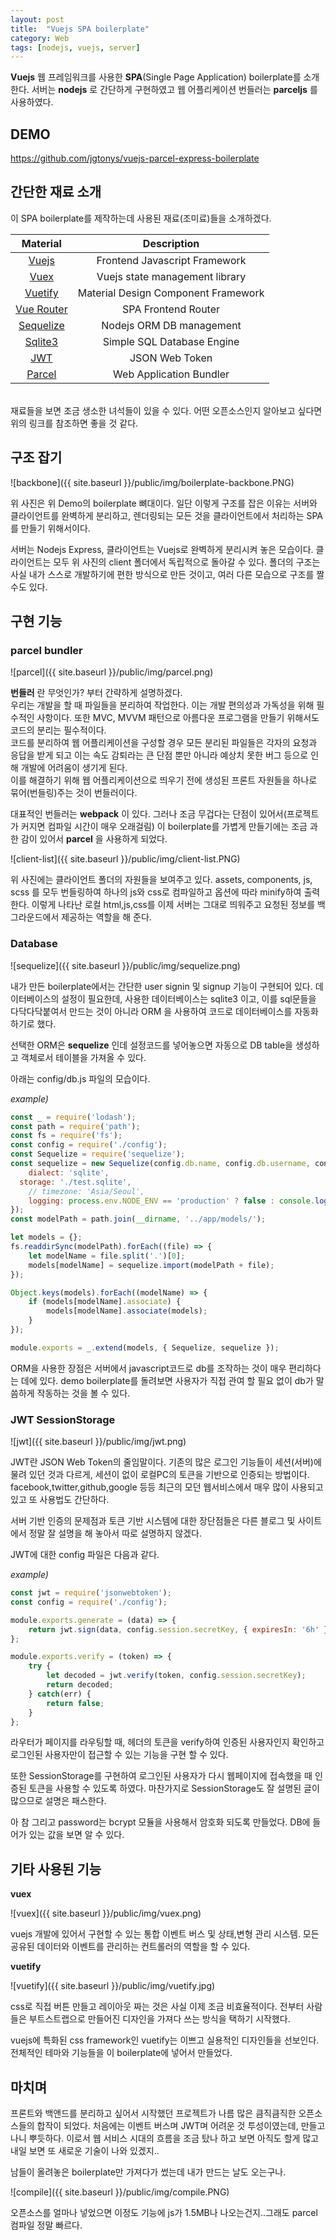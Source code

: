 ```yaml
---
layout: post
title:  "Vuejs SPA boilerplate"
category: Web
tags: [nodejs, vuejs, server]
---
```


**Vuejs** 웹 프레임워크를 사용한 **SPA**(Single Page Application) boilerplate를 소개한다. 서버는 **nodejs** 로 간단하게 구현하였고 웹 어플리케이션 번들러는 **parceljs** 를 사용하였다.

<!-- more -->

## **DEMO**

https://github.com/jgtonys/vuejs-parcel-express-boilerplate


## **간단한 재료 소개**

이 SPA boilerplate를 제작하는데 사용된 재료(조미료)들을 소개하겠다.

Material|Description
:----:|:----:
[Vuejs](https://vuejs.org/)| Frontend Javascript Framework
[Vuex](https://vuex.vuejs.org/en/intro.html)|Vuejs state management library
[Vuetify](https://vuetifyjs.com/ko/)|Material Design Component Framework
[Vue Router](https://router.vuejs.org/en/essentials/getting-started.html)|SPA Frontend Router
[Sequelize](http://docs.sequelizejs.com/)|Nodejs ORM DB management
[Sqlite3](https://www.sqlite.org/index.html)|Simple SQL Database Engine
[JWT](https://jwt.io/)|JSON Web Token
[Parcel](https://ko.parceljs.org/)|Web Application Bundler

<br>
재료들을 보면 조금 생소한 녀석들이 있을 수 있다. 어떤 오픈소스인지 알아보고 싶다면 위의 링크를 참조하면 좋을 것 같다.

## **구조 잡기**

![backbone]({{ site.baseurl }}/public/img/boilerplate-backbone.PNG)

위 사진은 위 Demo의 boilerplate 뼈대이다. 일단 이렇게 구조를 잡은 이유는 서버와 클라이언트를 완벽하게 분리하고, 렌더링되는 모든 것을 클라이언트에서 처리하는 SPA를 만들기 위해서이다.

서버는 Nodejs Express, 클라이언트는 Vuejs로 완벽하게 분리시켜 놓은 모습이다. 클라이언트는 모두 위 사진의 client 폴더에서 독립적으로 돌아갈 수 있다. 폴더의 구조는 사실 내가 스스로 개발하기에 편한 방식으로 만든 것이고, 여러 다른 모습으로 구조를 짤 수도 있다.

## **구현 기능**

### **parcel bundler**

![parcel]({{ site.baseurl }}/public/img/parcel.png)

**번들러** 란 무엇인가? 부터 간략하게 설명하겠다.<br> 우리는 개발을 할 때 파일들을 분리하여 작업한다. 이는 개발 편의성과 가독성을 위해 필수적인 사항이다. 또한 MVC, MVVM 패턴으로 아름다운 프로그램을 만들기 위해서도 코드의 분리는 필수적이다.<br>
코드를 분리하여 웹 어플리케이션을 구성할 경우 모든 분리된 파일들은 각자의 요청과 응답을 받게 되고 이는 속도 감퇴라는 큰 단점 뿐만 아니라 예상치 못한 버그 등으로 인해 개발에 어려움이 생기게 된다.<br>
이를 해결하기 위해 웹 어플리케이션으로 띄우기 전에 생성된 프론트 자원들을 하나로 묶어(번들링)주는 것이 번들러이다.

대표적인 번들러는 **webpack** 이 있다. 그러나 조금 무겁다는 단점이 있어서(프로젝트가 커지면 컴파일 시간이 매우 오래걸림) 이 boilerplate를 가볍게 만들기에는 조금 과한 감이 있어서 **parcel** 을 사용하게 되었다.

![client-list]({{ site.baseurl }}/public/img/client-list.PNG)

위 사진에는 클라이언트 폴더의 자원들을 보여주고 있다. assets, components, js, scss 를 모두 번들링하여 하나의 js와 css로 컴파일하고 옵션에 따라 minify하여 출력한다. 이렇게 나타난 로컬 html,js,css를 이제 서버는 그대로 띄워주고 요청된 정보를 백그라운드에서 제공하는 역할을 해 준다.


### **Database**

![sequelize]({{ site.baseurl }}/public/img/sequelize.png)

내가 만든 boilerplate에서는 간단한 user signin 및 signup 기능이 구현되어 있다. 데이터베이스의 설정이 필요한데, 사용한 데이터베이스는 sqlite3 이고, 이를 sql문들을 다닥다닥붙여서 만드는 것이 아니라 ORM 을 사용하여 코드로 데이터베이스를 자동화 하기로 했다.

선택한 ORM은 **sequelize** 인데 설정코드를 넣어놓으면 자동으로 DB table을 생성하고 객체로서 테이블을 가져올 수 있다.

아래는 config/db.js 파일의 모습이다.

*example)*
```javascript
const _ = require('lodash');
const path = require('path');
const fs = require('fs');
const config = require('./config');
const Sequelize = require('sequelize');
const sequelize = new Sequelize(config.db.name, config.db.username, config.db.password, {
	dialect: 'sqlite',
  storage: './test.sqlite',
	// timezone: 'Asia/Seoul',
	logging: process.env.NODE_ENV == 'production' ? false : console.log
});
const modelPath = path.join(__dirname, '../app/models/');

let models = {};
fs.readdirSync(modelPath).forEach((file) => {
	let modelName = file.split('.')[0];
	models[modelName] = sequelize.import(modelPath + file);
});

Object.keys(models).forEach((modelName) => {
	if (models[modelName].associate) {
		models[modelName].associate(models);
	}
});

module.exports = _.extend(models, { Sequelize, sequelize });
```

ORM을 사용한 장점은 서버에서 javascript코드로 db를 조작하는 것이 매우 편리하다는 데에 있다. demo boilerplate를 돌려보면 사용자가 직접 관여 할 필요 없이 db가 말씀하게 작동하는 것을 볼 수 있다.

### **JWT SessionStorage**

![jwt]({{ site.baseurl }}/public/img/jwt.png)

JWT란 JSON Web Token의 줄임말이다. 기존의 많은 로그인 기능들이 세션(서버)에 물려 있던 것과 다르게, 세션이 없이 로컬PC의 토큰을 기반으로 인증되는 방법이다. facebook,twitter,github,google 등등 최근의 모던 웹서비스에서 매우 많이 사용되고 있고 또 사용법도 간단하다.

서버 기반 인증의 문제점과 토큰 기반 시스템에 대한 장단점들은 다른 블로그 및 사이트에서 정말 잘 설명을 해 놓아서 따로 설명하지 않겠다.

JWT에 대한 config 파일은 다음과 같다.

*example)*
```javascript
const jwt = require('jsonwebtoken');
const config = require('./config');

module.exports.generate = (data) => {
	return jwt.sign(data, config.session.secretKey, { expiresIn: '6h' });
};

module.exports.verify = (token) => {
	try {
		let decoded = jwt.verify(token, config.session.secretKey);
		return decoded;
	} catch(err) {
		return false;
	}
};
```

라우터가 페이지를 라우팅할 때, 헤더의 토큰을 verify하여 인증된 사용자인지 확인하고 로그인된 사용자만이 접근할 수 있는 기능을 구현 할 수 있다.

또한 SessionStorage를 구현하여 로그인된 사용자가 다시 웹페이지에 접속했을 때 인증된 토큰을 사용할 수 있도록 하였다. 마찬가지로 SessionStorage도 잘 설명된 글이 많으므로 설명은 패스한다.

아 참 그리고 password는 bcrypt 모듈을 사용해서 암호화 되도록 만들었다. DB에 들어가 있는 값을 보면 알 수 있다.


## **기타 사용된 기능**

**vuex**

![vuex]({{ site.baseurl }}/public/img/vuex.png)

vuejs 개발에 있어서 구현할 수 있는 통합 이벤트 버스 및 상태,변형 관리 시스템. 모든 공유된 데이터와 이벤트를 관리하는 컨트롤러의 역할을 할 수 있다.

**vuetify**

![vuetify]({{ site.baseurl }}/public/img/vuetify.jpg)

css로 직접 버튼 만들고 레이아웃 짜는 것은 사실 이제 조금 비효율적이다. 전부터 사람들은 부트스트랩으로 만들어진 디자인을 가져다 쓰는 방식을 택하기 시작했다.

vuejs에 특화된 css framework인 vuetify는 이쁘고 실용적인 디자인들을 선보인다. 전체적인 테마와 기능들을 이 boilerplate에 넣어서 만들었다.


## **마치며**

프론트와 백앤드를 분리하고 싶어서 시작했던 프로젝트가 나름 많은 큼직큼직한 오픈소스들의 합작이 되었다. 처음에는 이벤트 버스며 JWT며 어려운 것 투성이였는데, 만들고 나니 뿌듯하다. 이로서 웹 서비스 시대의 흐름을 조금 탔나 하고 보면 아직도 할게 많고 내일 보면 또 새로운 기술이 나와 있겠지..

남들이 올려놓은 boilerplate만 가져다가 썼는데 내가 만드는 날도 오는구나.

![compile]({{ site.baseurl }}/public/img/compile.PNG)

오픈소스를 얼마나 넣었으면 이정도 기능에 js가 1.5MB나 나오는건지..그래도 parcel 컴파일 정말 빠르다.

